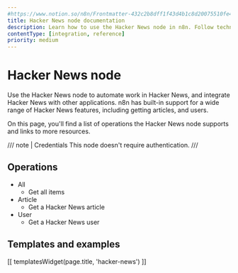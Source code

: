 ```yaml
---
#https://www.notion.so/n8n/Frontmatter-432c2b8dff1f43d4b1c8d20075510fe4
title: Hacker News node documentation
description: Learn how to use the Hacker News node in n8n. Follow technical documentation to integrate Hacker News node into your workflows.
contentType: [integration, reference]
priority: medium
---
```


# Hacker News node

Use the Hacker News node to automate work in Hacker News, and integrate Hacker News with other applications. n8n has built-in support for a wide range of Hacker News features, including getting articles, and users. 

On this page, you'll find a list of operations the Hacker News node supports and links to more resources.

/// note | Credentials
This node doesn't require authentication. 
///

## Operations

* All
    * Get all items
* Article
    * Get a Hacker News article
* User
    * Get a Hacker News user

## Templates and examples

<!-- see https://www.notion.so/n8n/Pull-in-templates-for-the-integrations-pages-37c716837b804d30a33b47475f6e3780 -->
[[ templatesWidget(page.title, 'hacker-news') ]]
